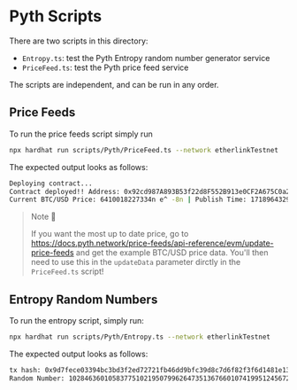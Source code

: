 # Pyth Scripts

There are two scripts in this directory:

- `Entropy.ts`: test the Pyth Entropy random number generator service
- `PriceFeed.ts`: test the Pyth price feed service

The scripts are independent, and can be run in any order.

## Price Feeds

To run the price feeds script simply run

```bash
npx hardhat run scripts/Pyth/PriceFeed.ts --network etherlinkTestnet
```

The expected output looks as follows:

```bash
Deploying contract...
Contract deployed!! Address: 0x92cd987A893B53f22d8F552B913e0CF2A675C0a2
Current BTC/USD Price: 6410018227334n e^ -8n | Publish Time: 1718964329
```

> Note 🚨
>
> If you want the most up to date price, go to https://docs.pyth.network/price-feeds/api-reference/evm/update-price-feeds and get the example BTC/USD price data. You'll then need to use this in the `updateData` parameter dirctly in the `PriceFeed.ts` script!

## Entropy Random Numbers

To run the entropy script, simply run:

```bash
npx hardhat run scripts/Pyth/Entropy.ts --network etherlinkTestnet
```

The expected output looks as follows:

```bash
tx hash: 0x9d7fece03394bc3bd3f2ed72721fb46dd9bfc39d8c7d6f82f3f6d1481e13579b
Random Number: 102846360105837751021950799626473513676601074199512456726591353332961095346138
```
